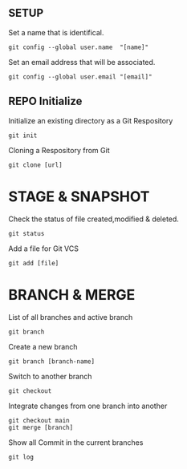 
## SETUP

Set a name that is identifical.

```
git config --global user.name  "[name]"
```

Set an email address that will be associated. 

```
git config --global user.email "[email]"
```



## REPO  Initialize

Initialize an existing directory as a Git Respository
```
git init
```

Cloning a Respository from Git
```
git clone [url]
```



# STAGE & SNAPSHOT

Check the status of file created,modified & deleted.
```
git status
```

Add a file for Git VCS
```
git add [file]
```



# BRANCH & MERGE

List of all branches and active branch
```
git branch
```

Create a new branch
```
git branch [branch-name]
```

Switch to another branch
```
git checkout
```

Integrate changes from one branch into another
```
git checkout main
git merge [branch]
```

Show all Commit in the current branches
```
git log
```

